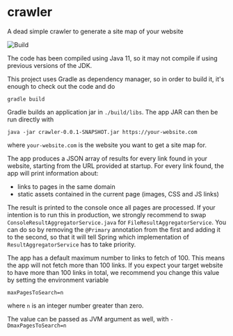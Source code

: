 # crawler
A dead simple crawler to generate a site map of your website

![Build](https://github.com/nickmelis/crawler/workflows/Build/badge.svg)

The code has been compiled using Java 11, so it may not compile if using previous versions of the JDK.

This project uses Gradle as dependency manager, so in order to build it, it's enough to check out the code and do 

``gradle build``

Gradle builds an application jar in `./build/libs`.
The app JAR can then be run directly with 

``java -jar crawler-0.0.1-SNAPSHOT.jar https://your-website.com`` 

where `your-website.com` is the website you want to get a site map for.

The app produces a JSON array of results for every link found in your website, starting from the URL provided at startup.
For every link found, the app will print information about:
- links to pages in the same domain
- static assets contained in the current page (images, CSS and JS links) 

The result is printed to the console once all pages are processed. If your intention is to run this in production, we strongly recommend to swap `ConsoleResultAggregatorService.java` for `FileResultAggregatorService`. You can do so by removing the `@Primary` annotation from the first and adding it to the second, so that it will tell Spring which implementation of `ResultAggregatorService` has to take priority.

The app has a default maximum number to links to fetch of 100. This means the app will not fetch more than 100 links. If you expect your target website to have more than 100 links in total, we recommend you change this value by setting the environment variable 

``maxPagesToSearch=n`` 

where `n` is an integer number greater than zero.

The value can be passed as JVM argument as well, with ``-DmaxPagesToSearch=n``
